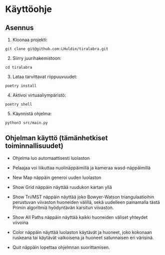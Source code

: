 # Käyttöohje

## Asennus

1. Kloonaa projekti:

```
git clone git@github.com:LHuldin/tiralabra.git
```

2. Siirry juurihakemistoon:

```
cd tiralabra
```

3. Lataa tarvittavat riippuuvuudet:

```
poetry install
```

4. Aktivoi virtuaaliympäristö:
```
poetry shell
```

5. Käynnistä ohjelma:

```
python3 src/main.py
```

## Ohjelman käyttö (tämänhetkiset toiminnallisuudet)

- Ohjelma luo automaattisesti luolaston

- Pelaajaa voi liikuttaa nuolinäppäimillä ja kameraa wasd-näppäimillä

- New Map näppäin generoi uuden luolaston

- Show Grid näppäin näyttää ruudukon kartan yllä

- Show Tri/MST näppäin näyttää joko Bowyer-Watson triangulaatioihin perustuvan viivaston huoneiden välillä, sekä uudelleen painamalla tästä Primin algoritmiä hyödyntävän karsitun viivaston.

- Show All Paths näppäin näyttää kaikki huoneiden väliset yhteydet viivoina

- Color näppäin näyttää luolaston käytävät ja huoneet, joko kokonaan ruskeana tai käytävät valkoisena ja huoneet satunnaisen eri värisinä.

- Quit näppäin lopettaa ohjelmnan suorittamisen.



